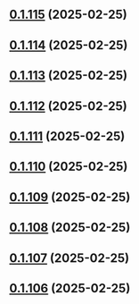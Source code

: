 ## [0.1.115](https://github.com/binary-braids/terraform-oracle/compare/v0.1.114...v0.1.115) (2025-02-25)



## [0.1.114](https://github.com/binary-braids/terraform-oracle/compare/v0.1.113...v0.1.114) (2025-02-25)



## [0.1.113](https://github.com/binary-braids/terraform-oracle/compare/v0.1.112...v0.1.113) (2025-02-25)



## [0.1.112](https://github.com/binary-braids/terraform-oracle/compare/v0.1.111...v0.1.112) (2025-02-25)



## [0.1.111](https://github.com/binary-braids/terraform-oracle/compare/v0.1.110...v0.1.111) (2025-02-25)



## [0.1.110](https://github.com/binary-braids/terraform-oracle/compare/v0.1.109...v0.1.110) (2025-02-25)



## [0.1.109](https://github.com/binary-braids/terraform-oracle/compare/v0.1.108...v0.1.109) (2025-02-25)



## [0.1.108](https://github.com/binary-braids/terraform-oracle/compare/v0.1.107...v0.1.108) (2025-02-25)



## [0.1.107](https://github.com/binary-braids/terraform-oracle/compare/v0.1.106...v0.1.107) (2025-02-25)



## [0.1.106](https://github.com/binary-braids/terraform-oracle/compare/v0.1.105...v0.1.106) (2025-02-25)



